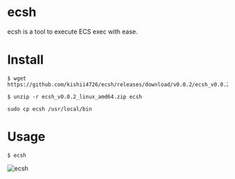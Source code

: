 # ecsh
ecsh is a tool to execute ECS exec with ease.

# Install
```
$ wget https://github.com/kishii4726/ecsh/releases/download/v0.0.2/ecsh_v0.0.2_linux_amd64.zip

$ unzip -r ecsh_v0.0.2_linux_amd64.zip ecsh

sudo cp ecsh /usr/local/bin
```

# Usage
```
$ ecsh
```

![ecsh](https://user-images.githubusercontent.com/46281949/172048305-26b74726-25d2-4338-b1a4-ad24a0d2e0de.gif)
